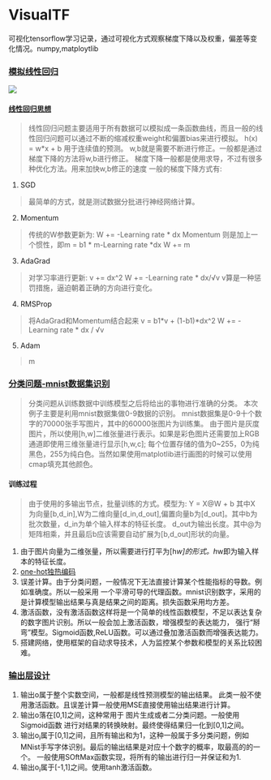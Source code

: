 # VisualTF
可视化tensorflow学习记录，通过可视化方式观察梯度下降以及权重，偏差等变化情况。numpy,matploytlib

### [模拟线性回归](/linerRegression/linearReg.py)
![](https://media.giphy.com/media/JNPAKFsTx4PhRX1V65/giphy.gif)
#### [线性回归思想](/linerRegression/linerthink.py)
> 线性回归问题主要适用于所有数据可以模拟成一条函数曲线，而且一般的线性回归问题可以通过不断的缩减权重weight和偏置bias来进行模拟。
> h(x) = w*x + b 用于连续值的预测。
> w,b就是需要不断进行修正。一般都是通过梯度下降的方法将w,b进行修正。
> 梯度下降一般都是使用求导，不过有很多种优化方法。用来加快w,b修正的速度
> 一般的梯度下降方式有:
1. SGD
> 最简单的方式，就是测试数据分批进行神经网络计算。
2. Momentum
> 传统的W参数更新为: W += -Learning rate * dx
> Momentum 则是加上一个惯性，即m = b1 * m-Learning rate *dx W += m
3. AdaGrad
> 对学习率进行更新: v += dx^2 W += -Learning rate * dx/√v v算是一种惩罚措施，逼迫朝着正确的方向进行变化。
4. RMSProp
> 将AdaGrad和Momentum结合起来  v =  b1*v + (1-b1)*dx^2 W += -Learning rate * dx / √v
5. Adam
> m 
### [分类问题-mnist数据集识别](/classification/mnist.py)
> 分类问题从训练数据中训练模型之后将给出的事物进行准确的分类。
>本次例子主要是利用mnist数据集做0-9数据的识别。
>mnist数据集是0-9十个数字的70000张手写图片，其中的60000张图片为训练集。
>由于图片是灰度图片，所以使用[h,w]二维张量进行表示。如果是彩色图片还需要加上RGB通道即使用三维张量进行显示[h,w,c];
>每个位置存储的值为0~255，0为纯黑色，255为纯白色。当然如果使用matplotlib进行画图的时候可以使用cmap填充其他颜色。
#### 训练过程
> 由于使用的多输出节点，批量训练的方式。模型为: Y = X@W + b
>其中X 为向量[b,d_in],W为二维向量[d_in,d_out],偏置向量b为[d_out]。其中b为批次数量，d_in为单个输入样本的特征长度。
>d_out为输出长度。其中@为矩阵相乘，并且最后b应该需要自动扩展为[b,d_out]形状的向量。
1. 由于图片向量为二维张量，所以需要进行打平为[h*w]的形式。h*w即为输入样本的特征长度。
2. [one-hot独热编码](/classification/one-hot.py)
3. 误差计算。由于分类问题，一般情况下无法直接计算某个性能指标的导数。例如准确度。所以一般采用
一个平滑可导的代理函数。mnist识别数字，采用的是计算模型输出结果与真是结果之间的距离。损失函数采用均方差。
4. 激活函数，没有激活函数这样将是一个简单的线性函数模型，不足以表达复杂的数字图片识别。所以一般会加上激活函数，增强模型的表达能力，
强行“掰弯”模型。Sigmoid函数,ReLU函数。可以通过叠加激活函数而增强表达能力。
5. 搭建网络，使用框架的自动求导技术，人为监控某个参数和模型的关系比较困难。
### [输出层设计](/nn/output_layer_design.py)
1. 输出o属于整个实数空间，一般都是线性预测模型的输出结果。
此类一般不使用激活函数。且误差计算一般使用MSE直接使用输出结果进行计算。
2. 输出o落在[0,1]之间，这种常用于 图片生成或者二分类问题。一般使用Sigmoid函数
进行对结果的转换映射。最终使得结果归一化到[0,1]之间。
3. 输出o<sub>i</sub>属于[0,1]之间，且所有输出和为1，这种一般属于多分类问题，例如MNist手写字体识别。最后的输出结果是对应十个数字的概率，取最高的的一个。
一般使用SOftMax函数实现，将所有的输出进行归一并保证和为1.
4. 输出o<sub>i</sub>属于[-1,1]之间。使用tanh激活函数。

